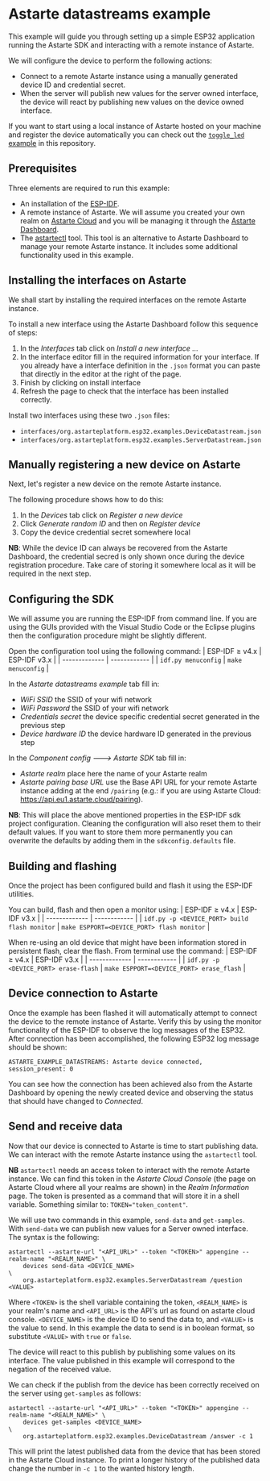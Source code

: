 # Astarte datastreams example

This example will guide you through setting up a simple ESP32 application running the Astarte SDK
and interacting with a remote instance of Astarte.

We will configure the device to perform the following actions:
- Connect to a remote Astarte instance using a manually generated device ID and credential secret.
- When the server will publish new values for the server owned interface, the device will react
by publishing new values on the device owned interface.

If you want to start using a local instance of Astarte hosted on your machine and register the
device automatically you can check out the [`toggle_led` example](../toggle_led) in this repository.

## Prerequisites

Three elements are required to run this example:
- An installation of the [ESP-IDF](https://docs.espressif.com/projects/esp-idf/en/stable/esp32/).
- A remote instance of Astarte. We will assume you created your own realm on
[Astarte Cloud](https://astarte.cloud/) and you will be managing it through the
[Astarte Dashboard](https://github.com/astarte-platform/astarte-dashboard).
- The [astartectl](https://github.com/astarte-platform/astartectl/releases) tool. This tool is an
alternative to Astarte Dashboard to manage your remote Astarte instance. It includes some additional
functionality used in this example.

## Installing the interfaces on Astarte

We shall start by installing the required interfaces on the remote Astarte instance.

To install a new interface using the Astarte Dashboard follow this sequence of steps:
1. In the *Interfaces* tab click on *Install a new interface ...*
2. In the interface editor fill in the required information for your interface. If you already have
a interface definition in the `.json` format you can paste that directly in the editor at the
right of the page.
3. Finish by clicking on install interface
4. Refresh the page to check that the interface has been installed correctly.

Install two interfaces using these two `.json` files:
- `interfaces/org.astarteplatform.esp32.examples.DeviceDatastream.json`
- `interfaces/org.astarteplatform.esp32.examples.ServerDatastream.json`

## Manually registering a new device on Astarte

Next, let's register a new device on the remote Astarte instance.

The following procedure shows how to do this:
1. In the *Devices* tab click on *Register a new device*
2. Click *Generate random ID* and then on *Register device*
3. Copy the device credential secret somewhere local

**NB**: While the device ID can always be recovered from the Astarte Dashboard, the
credential secred is only shown once during the device registration procedure.
Take care of storing it somewhere local as it will be required in the next
step.

## Configuring the SDK

We will assume you are running the ESP-IDF from command line. If you are using the GUIs provided
with the Visual Studio Code or the Eclipse plugins then the configuration procedure might be
slightly different.

Open the configuration tool using the following command:
| ESP-IDF $\geqslant$ v4.x | ESP-IDF v3.x |
| ------------- | ------------ |
| `idf.py menuconfig` | `make menuconfig` |

In the *Astarte datastreams example* tab fill in:
- *WiFi SSID* the SSID of your wifi network
- *WiFi Password* the SSID of your wifi network
- *Credentials secret* the device specific credential secret generated in the previous step
- *Device hardware ID* the device hardware ID generated in the previous step

In the *Component config ---> Astarte SDK* tab fill in:
- *Astarte realm* place here the name of your Astarte realm
- *Astarte pairing base URL* use the Base API URL for your remote Astarte instance adding at the
end `/pairing` (e.g.: if you are using Astarte Cloud: https://api.eu1.astarte.cloud/pairing).

**NB**: This will place the above mentioned properties in the ESP-IDF sdk project configuration.
Cleaning the configuration will also reset them to their default values. If you want to store them
more permanently you can overwrite the defaults by adding them in the `sdkconfig.defaults` file.

## Building and flashing

Once the project has been configured build and flash it using the ESP-IDF utilities.

You can build, flash and then open a monitor using:
| ESP-IDF $\geqslant$ v4.x | ESP-IDF v3.x |
| ------------- | ------------ |
| `idf.py -p <DEVICE_PORT> build flash monitor` | `make ESPPORT=<DEVICE_PORT> flash monitor` |

When re-using an old device that might have been information stored in persistent flash,
clear the flash. From terminal use the command:
| ESP-IDF $\geqslant$ v4.x | ESP-IDF v3.x |
| ------------- | ------------ |
| `idf.py -p <DEVICE_PORT> erase-flash` | `make ESPPORT=<DEVICE_PORT> erase_flash` |

## Device connection to Astarte

Once the example has been flashed it will automatically attempt to connect the device to the remote
instance of Astarte.
Verify this by using the monitor functionality of the ESP-IDF to observe the log messages of the
ESP32.
After connection has been accomplished, the following ESP32 log message should be shown:
```
ASTARTE_EXAMPLE_DATASTREAMS: Astarte device connected, session_present: 0
```
You can see how the connection has been achieved also from the Astarte Dashboard by opening the
newly created device and observing the status that should have changed to *Connected*.

## Send and receive data

Now that our device is connected to Astarte is time to start publishing data.
We can interact with the remote Astarte instance using the `astartectl` tool.

**NB** `astartectl` needs an access token to interact with the remote Astarte instance. We can find
this token in the *Astarte Cloud Console* (the page on Astarte Cloud where all your realms are
shown) in the *Realm Information* page. The token is presented as a command that will store it in a
shell variable. Something similar to: `TOKEN="token_content"`.

We will use two commands in this example, `send-data` and `get-samples`.
With `send-data` we can publish new values for a Server owned interface.
The syntax is the following:
```
astartectl --astarte-url "<API_URL>" --token "<TOKEN>" appengine --realm-name "<REALM_NAME>" \
    devices send-data <DEVICE_NAME>                                                          \
    org.astarteplatform.esp32.examples.ServerDatastream /question <VALUE>
```
Where `<TOKEN>` is the shell variable containing the token, `<REALM_NAME>` is your realm's name and
`<API_URL>` is the API's url as found on astarte cloud console. `<DEVICE_NAME>` is the device ID to
send the data to, and `<VALUE>` is the value to send. In this example the data to send is in boolean
format, so substitute `<VALUE>` with `true` or `false`.

The device will react to this publish by publishing some values on its interface. The value
published in this example will correspond to the negation of the received value.

We can check if the publish from the device has been correctly received on the server using
`get-samples` as follows:
```
astartectl --astarte-url "<API_URL>" --token "<TOKEN>" appengine --realm-name "<REALM_NAME>" \
    devices get-samples <DEVICE_NAME>                                                        \
    org.astarteplatform.esp32.examples.DeviceDatastream /answer -c 1
```
This will print the latest published data from the device that has been stored in the Astarte Cloud
instance.
To print a longer history of the published data change the number in `-c 1` to the wanted history
length.
